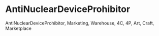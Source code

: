 # AntiNuclearDeviceProhibitor
AntiNuclearDeviceProhibitor, Marketing, Warehouse, 4C, 4P, Art, Craft, Marketplace
